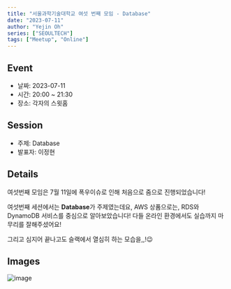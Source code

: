 ```yaml
---
title: "서울과학기술대학교 여섯 번째 모임 - Database"
date: "2023-07-11"
author: "Yejin Oh"
series: ["SEOULTECH"]
tags: ["Meetup", "Online"]
---
```


## Event

- 날짜: 2023-07-11
- 시간: 20:00 ~ 21:30
- 장소: 각자의 스윗홈

## Session

- 주제: Database
- 발표자: 이정현

## Details

여섯번째 모임은 7월 11일에 폭우이슈로 인해 처음으로 줌으로 진행되었습니다!

여섯번째 세션에서는 **Database**가 주제였는데요,
AWS 상품으로는, RDS와 DynamoDB 서비스를 중심으로 알아보았습니다!
다들 온라인 환경에서도 실습까지 마무리를 잘해주셨어요!

그리고 심지어 끝나고도 슬랙에서 열심히 하는 모습을,,!😉


## Images
![image](https://github.com/aws-cloud-clubs/aws-cloud-clubs.github.io/assets/49095587/31b928a0-68f3-42fa-a7cb-691684f04d46)